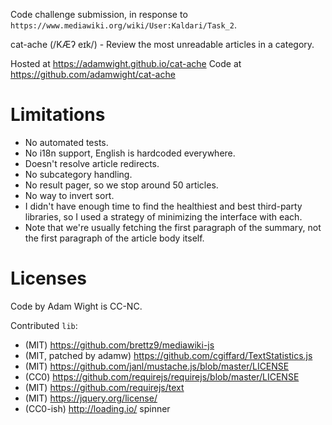 Code challenge submission, in response to `https://www.mediawiki.org/wiki/User:Kaldari/Task_2`.

cat-ache (/KÆʔ eɪk/) - Review the most unreadable articles in a category.

Hosted at https://adamwight.github.io/cat-ache
Code at https://github.com/adamwight/cat-ache

Limitations
===========
* No automated tests.
* No i18n support, English is hardcoded everywhere.
* Doesn't resolve article redirects.
* No subcategory handling.
* No result pager, so we stop around 50 articles.
* No way to invert sort.
* I didn't have enough time to find the healthiest and best third-party
  libraries, so I used a strategy of minimizing the interface with each.
* Note that we're usually fetching the first paragraph of the summary, not the
  first paragraph of the article body itself.


Licenses
========

Code by Adam Wight is CC-NC.

Contributed `lib`:
* (MIT) https://github.com/brettz9/mediawiki-js
* (MIT, patched by adamw) https://github.com/cgiffard/TextStatistics.js
* (MIT) https://github.com/janl/mustache.js/blob/master/LICENSE
* (CC0) https://github.com/requirejs/requirejs/blob/master/LICENSE
* (MIT) https://github.com/requirejs/text
* (MIT) https://jquery.org/license/
* (CC0-ish) http://loading.io/ spinner
